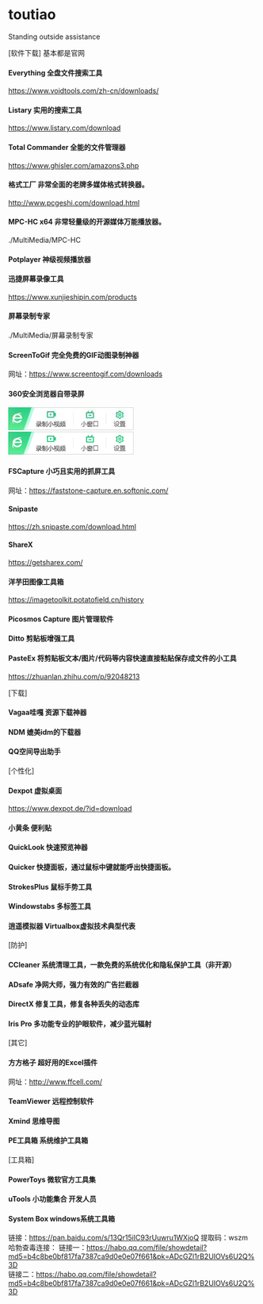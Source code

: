 # toutiao
Standing outside assistance

[软件下载] 基本都是官网
#### Everything  全盘文件搜索工具
https://www.voidtools.com/zh-cn/downloads/

#### Listary  实用的搜索工具
https://www.listary.com/download

#### Total Commander  全能的文件管理器
https://www.ghisler.com/amazons3.php

#### 格式工厂  非常全面的老牌多媒体格式转换器。
http://www.pcgeshi.com/download.html

#### MPC-HC x64  非常轻量级的开源媒体万能播放器。
./MultiMedia/MPC-HC
#### Potplayer 神级视频播放器

#### 迅捷屏幕录像工具
https://www.xunjieshipin.com/products
#### 屏幕录制专家
./MultiMedia/屏幕录制专家
#### ScreenToGif  完全免费的GIF动图录制神器 
网址：https://www.screentogif.com/downloads
#### 360安全浏览器自带录屏
![image](https://github.com/luosader/toutiao/blob/master/MultiMedia/360browserMakeVideo.jpg)
![image](https://github.com/luosader/toutiao/blob/master/MultiMedia/360browserMakeVideo.png)

#### FSCapture  小巧且实用的抓屏工具
网址：https://faststone-capture.en.softonic.com/ 
#### Snipaste
https://zh.snipaste.com/download.html
#### ShareX
https://getsharex.com/

#### 洋芋田图像工具箱
https://imagetoolkit.potatofield.cn/history
#### Picosmos Capture  图片管理软件

#### Ditto  剪贴板增强工具
#### PasteEx  将剪贴板文本/图片/代码等内容快速直接粘贴保存成文件的小工具
https://zhuanlan.zhihu.com/p/92048213

[下载]
#### Vagaa哇嘎  资源下载神器
#### NDM  媲美idm的下载器
#### QQ空间导出助手

[个性化]
#### Dexpot  虚拟桌面
https://www.dexpot.de/?id=download
#### 小黄条  便利贴
#### QuickLook  快速预览神器
#### Quicker  快捷面板，通过鼠标中键就能呼出快捷面板。
#### StrokesPlus  鼠标手势工具
#### Windowstabs  多标签工具

#### 逍遥模拟器  Virtualbox虚拟技术典型代表

[防护]
#### CCleaner  系统清理工具，一款免费的系统优化和隐私保护工具（非开源）
#### ADsafe  净网大师，强力有效的广告拦截器
#### DirectX  修复工具，修复各种丢失的动态库
#### Iris Pro  多功能专业的护眼软件，减少蓝光辐射

[其它]
#### 方方格子  超好用的Excel插件 
网址：http://www.ffcell.com/

#### TeamViewer  远程控制软件
#### Xmind  思维导图
#### PE工具箱  系统维护工具箱

[工具箱]
#### PowerToys  微软官方工具集
#### uTools  小功能集合 开发人员
#### System Box  windows系统工具箱
链接：https://pan.baidu.com/s/13Qr15iIC93rUuwru1WXjoQ 提取码：wszm  
哈勃查毒连接：
    链接一：https://habo.qq.com/file/showdetail?md5=b4c8be0bf817fa7387ca9d0e0e07f661&pk=ADcGZl1rB2UIOVs6U2Q%3D  
    链接二：https://habo.qq.com/file/showdetail?md5=b4c8be0bf817fa7387ca9d0e0e07f661&pk=ADcGZl1rB2UIOVs6U2Q%3D



